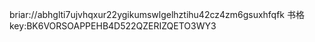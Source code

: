 briar://abhglti7ujvhqxur22ygikumswlgelhztihu42cz4zm6gsuxhfqfk
书格key:BK6VORSOAPPEHB4D522QZERIZQETO3WY3
